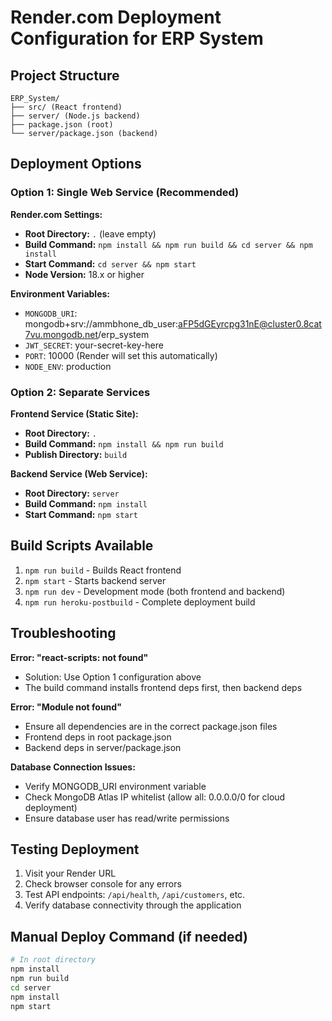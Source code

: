 # Render.com Deployment Configuration for ERP System

## Project Structure
```
ERP_System/
├── src/ (React frontend)
├── server/ (Node.js backend)
├── package.json (root)
└── server/package.json (backend)
```

## Deployment Options

### Option 1: Single Web Service (Recommended)

**Render.com Settings:**
- **Root Directory:** `.` (leave empty)
- **Build Command:** `npm install && npm run build && cd server && npm install`
- **Start Command:** `cd server && npm start`
- **Node Version:** 18.x or higher

**Environment Variables:**
- `MONGODB_URI`: mongodb+srv://ammbhone_db_user:aFP5dGEyrcpg31nE@cluster0.8cat7vu.mongodb.net/erp_system
- `JWT_SECRET`: your-secret-key-here
- `PORT`: 10000 (Render will set this automatically)
- `NODE_ENV`: production

### Option 2: Separate Services

**Frontend Service (Static Site):**
- **Root Directory:** `.`
- **Build Command:** `npm install && npm run build`
- **Publish Directory:** `build`

**Backend Service (Web Service):**
- **Root Directory:** `server`
- **Build Command:** `npm install`
- **Start Command:** `npm start`

## Build Scripts Available

1. `npm run build` - Builds React frontend
2. `npm start` - Starts backend server
3. `npm run dev` - Development mode (both frontend and backend)
4. `npm run heroku-postbuild` - Complete deployment build

## Troubleshooting

**Error: "react-scripts: not found"**
- Solution: Use Option 1 configuration above
- The build command installs frontend deps first, then backend deps

**Error: "Module not found"**
- Ensure all dependencies are in the correct package.json files
- Frontend deps in root package.json
- Backend deps in server/package.json

**Database Connection Issues:**
- Verify MONGODB_URI environment variable
- Check MongoDB Atlas IP whitelist (allow all: 0.0.0.0/0 for cloud deployment)
- Ensure database user has read/write permissions

## Testing Deployment

1. Visit your Render URL
2. Check browser console for any errors
3. Test API endpoints: `/api/health`, `/api/customers`, etc.
4. Verify database connectivity through the application

## Manual Deploy Command (if needed)
```bash
# In root directory
npm install
npm run build
cd server
npm install
npm start
```